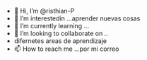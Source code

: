 - 👋 Hi, I’m @risthian-P
- 👀 I’m interestedin ...aprender nuevas cosas
- 🌱 I’m currently learning ...
- 💞️ I’m looking to collaborate on ..
- difernetes areas de aprendizaje
- 📫 How to reach me ...por mi correo

<!---
risthian-P/risthian-P is a ✨ special ✨ repository because its `README.md` (this file) appears on your GitHub profile.
You can click the Preview link to take a look at your changes.
--->
